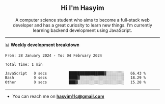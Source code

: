 <h2 align="center">Hi I'm Hasyim</h2>

<p align="center">A computer science student who aims to become a full-stack web developer and has a great curiosity to learn new things. I’m currently learning backend development using JavaScript.</p>

<!--![Anurag's GitHub stats](https://github-readme-stats-one-pink-11.vercel.app/api?username=hasyimashari&show_icons=true&theme=transparent&hide=contribs,prs)-->

---

📊 **Weekly development breakdown**

<!--START_SECTION:waka-->

```txt
From: 28 January 2024 - To: 04 February 2024

Total Time: 1 min

JavaScript   0 secs          ████████████████▓░░░░░░░░   66.43 %
Bash         0 secs          ████▓░░░░░░░░░░░░░░░░░░░░   18.29 %
Other        0 secs          ███▓░░░░░░░░░░░░░░░░░░░░░   15.28 %
```

<!--END_SECTION:waka-->

---

- You can reach me on **hasyim11c@gmail.com**
